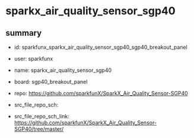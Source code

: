 # sparkx_air_quality_sensor_sgp40
 
## summary 
* id: sparkfunx_sparkx_air_quality_sensor_sgp40_sgp40_breakout_panel
* user: sparkfunx
* name: sparkx_air_quality_sensor_sgp40
* board: sgp40_breakout_panel
* repo: https://github.com/sparkfunX/SparkX_Air_Quality_Sensor-SGP40



* src_file_repo_sch: 
* src_file_repo_sch_link: https://github.com/sparkfunX/SparkX_Air_Quality_Sensor-SGP40/tree/master/






